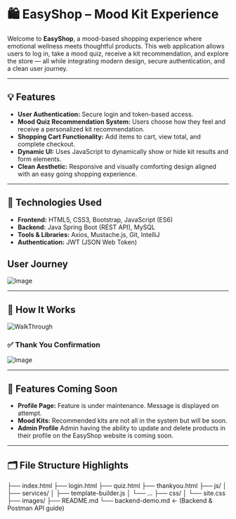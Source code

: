 # 🛍️ EasyShop – Mood Kit Experience

Welcome to **EasyShop**, a mood-based shopping experience where emotional wellness meets thoughtful products. This web application allows users to log in, take a mood quiz, receive a kit recommendation, and explore the store — all while integrating modern design, secure authentication, and a clean user journey.

---

## 💡 Features

- **User Authentication:** Secure login and token-based access.
- **Mood Quiz Recommendation System:** Users choose how they feel and receive a personalized kit recommendation.
- **Shopping Cart Functionality:** Add items to cart, view total, and complete checkout.
- **Dynamic UI:** Uses JavaScript to dynamically show or hide kit results and form elements.
- **Clean Aesthetic:** Responsive and visually comforting design aligned with an easy going shopping experience.

---

## 🧪 Technologies Used

- **Frontend:** HTML5, CSS3, Bootstrap, JavaScript (ES6)
- **Backend:** Java Spring Boot (REST API), MySQL
- **Tools & Libraries:** Axios, Mustache.js, Git, IntelliJ
- **Authentication:** JWT (JSON Web Token)


## User Journey
![Image](https://github.com/user-attachments/assets/113317b0-3e66-4cce-91b1-29d796fe64a0)

---

## 🧠 How It Works
![WalkThrough](https://github.com/user-attachments/assets/e00a4483-35dc-43d9-9e41-ff960f818c02)


### ✅ Thank You Confirmation  
![Image](https://github.com/user-attachments/assets/f8fc3554-e26d-4919-b487-db3362035802)

---

## 🚧 Features Coming Soon

- **Profile Page:** Feature is under maintenance. Message is displayed on attempt.
- **Mood Kits:** Recommended kits are not all in the system but will be soon.
- **Admin Profile** Admin having the ability to update and delete products in their profile on the EasyShop website is coming soon.

---

## 🗂️ File Structure Highlights
├── index.html
├── login.html
├── quiz.html
├── thankyou.html
├── js/
│   ├── services/
│   ├── template-builder.js
│   └── ...
├── css/
│   └── site.css
├── images/
├── README.md
└── backend-demo.md  ← (Backend & Postman API guide)


